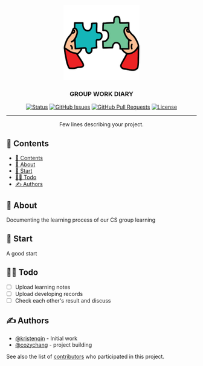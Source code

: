 <p align="center">
  <a href="" rel="noopener">
 <img width=200px height=200px src="solving.png" alt="logo"></a>
</p>

<h3 align="center">GROUP WORK DIARY</h3>

<div align="center">

[![Status](https://img.shields.io/badge/status-active-success.svg)]()
[![GitHub Issues](https://img.shields.io/github/issues/kristenqin/group_practice.svg)](https://github.com/kristenqin/group_practice/issues)
[![GitHub Pull Requests](https://img.shields.io/github/issues-pr/kristenqin/group_practice.svg)](https://github.com/kristenqin/group_practice/pulls)
[![License](https://img.shields.io/badge/license-MIT-blue.svg)](/LICENSE)

</div>

---

<p align="center"> Few lines describing your project.
    <br> 
</p>

## 📝 Contents

- [📝 Contents](#-contents)
- [🧐 About ](#-about-)
- [🏁 Start ](#-start-)
- [🐱‍👤 Todo ](#-todo-)
- [✍️ Authors ](#️-authors-)

## 🧐 About <a name = "about"></a>

Documenting the learning process of our CS group learning 

## 🏁 Start <a name = "getting_started"></a>

A good start

## 🐱‍👤 Todo <a name = "todo"></a>

- [ ] Upload learning notes
- [ ] Upload developing records
- [ ] Check each other's result and discuss

## ✍️ Authors <a name = "authors"></a>

- [@kristenqin](https://github.com/kristenqin) - Initial work
- [@cozychang](https://github.com/cozychang) - project building


See also the list of [contributors](https://github.com/kristenqin/group_practice/contributors) who participated in this project.

